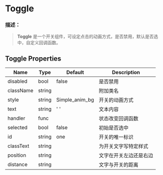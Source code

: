 Toggle
===


### 描述：
>**Toggle** 是一个开关组件，可设定点击的动画方式，是否禁用，默认是否选中，自定义回调函数。

## Toggle Properties

Name | Type | Default | Description
---  |  --- | --- | ---  
disabled | bool |false |是否禁用| 
className | string | |附加类名|
style | string | Simple_anim_bg | 开关的动画方式 |
text | string | ' ' |文本内容| 
handler | func |  | 状态改变回调函数|
selected | bool | false |初始是否选中|
id | string | one | 开关的唯一标识
classText | string | | 为开关文字写特定样式
position | string | | 文字在开关左边还是右边
distance | string | | 文字与开关的距离

